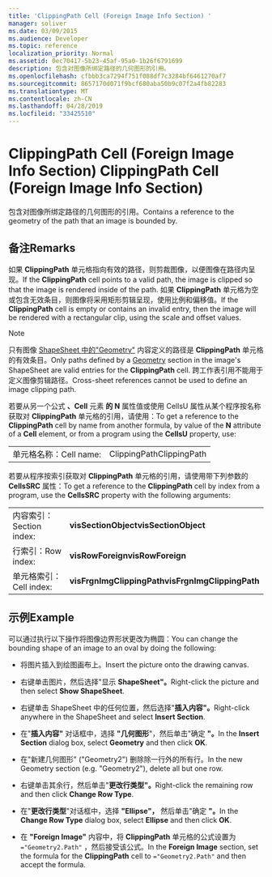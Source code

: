 ```yaml
---
title: 'ClippingPath Cell (Foreign Image Info Section) '
manager: soliver
ms.date: 03/09/2015
ms.audience: Developer
ms.topic: reference
localization_priority: Normal
ms.assetid: 0ec70417-5b23-45af-95a0-1b26f6791699
description: 包含对图像所绑定路径的几何图形的引用。
ms.openlocfilehash: cfbbb3ca7294f751f088df7c3284bf6461270af7
ms.sourcegitcommit: 8657170d071f9bcf680aba50b9c07f2a4fb82283
ms.translationtype: MT
ms.contentlocale: zh-CN
ms.lasthandoff: 04/28/2019
ms.locfileid: "33425510"
---
```

# <a name="clippingpath-cell-foreign-image-info-section"></a><span data-ttu-id="79f06-103">ClippingPath Cell (Foreign Image Info Section) </span><span class="sxs-lookup"><span data-stu-id="79f06-103">ClippingPath Cell (Foreign Image Info Section)</span></span>

<span data-ttu-id="79f06-104">包含对图像所绑定路径的几何图形的引用。</span><span class="sxs-lookup"><span data-stu-id="79f06-104">Contains a reference to the geometry of the path that an image is bounded by.</span></span> 
  
## <a name="remarks"></a><span data-ttu-id="79f06-105">备注</span><span class="sxs-lookup"><span data-stu-id="79f06-105">Remarks</span></span>

<span data-ttu-id="79f06-106">如果 **ClippingPath** 单元格指向有效的路径，则剪裁图像，以便图像在路径内呈现。</span><span class="sxs-lookup"><span data-stu-id="79f06-106">If the **ClippingPath** cell points to a valid path, the image is clipped so that the image is rendered inside of the path.</span></span> <span data-ttu-id="79f06-107">如果 **ClippingPath** 单元格为空或包含无效条目，则图像将采用矩形剪辑呈现，使用比例和偏移值。</span><span class="sxs-lookup"><span data-stu-id="79f06-107">If the **ClippingPath** cell is empty or contains an invalid entry, then the image will be rendered with a rectangular clip, using the scale and offset values.</span></span> 
  
> [!NOTE]
> <span data-ttu-id="79f06-108">只有图像 [ShapeSheet 中的"Geometry"](geometry-section.md) 内容定义的路径是 **ClippingPath** 单元格的有效条目。</span><span class="sxs-lookup"><span data-stu-id="79f06-108">Only paths defined by a [Geometry](geometry-section.md) section in the image's ShapeSheet are valid entries for the **ClippingPath** cell.</span></span> <span data-ttu-id="79f06-109">跨工作表引用不能用于定义图像剪辑路径。</span><span class="sxs-lookup"><span data-stu-id="79f06-109">Cross-sheet references cannot be used to define an image clipping path.</span></span> 
  
<span data-ttu-id="79f06-110">若要从另一个公式 **、Cell** 元素 **的 N** 属性值或使用 CellsU 属性从某个程序按名称获取对 **ClippingPath** 单元格的引用，请使用：</span><span class="sxs-lookup"><span data-stu-id="79f06-110">To get a reference to the **ClippingPath** cell by name from another formula, by value of the **N** attribute of a **Cell** element, or from a program using the **CellsU** property, use:</span></span> 
  
|||
|:-----|:-----|
| <span data-ttu-id="79f06-111">单元格名称：</span><span class="sxs-lookup"><span data-stu-id="79f06-111">Cell name:</span></span>  <br/> | <span data-ttu-id="79f06-112">ClippingPath</span><span class="sxs-lookup"><span data-stu-id="79f06-112">ClippingPath</span></span>  <br/> |
   
<span data-ttu-id="79f06-113">若要从程序按索引获取对 **ClippingPath** 单元格的引用，请使用带下列参数的 **CellsSRC** 属性：</span><span class="sxs-lookup"><span data-stu-id="79f06-113">To get a reference to the **ClippingPath** cell by index from a program, use the **CellsSRC** property with the following arguments:</span></span> 
  
|||
|:-----|:-----|
| <span data-ttu-id="79f06-114">内容索引：</span><span class="sxs-lookup"><span data-stu-id="79f06-114">Section index:</span></span>  <br/> |<span data-ttu-id="79f06-115">**visSectionObject**</span><span class="sxs-lookup"><span data-stu-id="79f06-115">**visSectionObject**</span></span> <br/> |
| <span data-ttu-id="79f06-116">行索引：</span><span class="sxs-lookup"><span data-stu-id="79f06-116">Row index:</span></span>  <br/> |<span data-ttu-id="79f06-117">**visRowForeign**</span><span class="sxs-lookup"><span data-stu-id="79f06-117">**visRowForeign**</span></span> <br/> |
| <span data-ttu-id="79f06-118">单元格索引：</span><span class="sxs-lookup"><span data-stu-id="79f06-118">Cell index:</span></span>  <br/> |<span data-ttu-id="79f06-119">**visFrgnImgClippingPath**</span><span class="sxs-lookup"><span data-stu-id="79f06-119">**visFrgnImgClippingPath**</span></span> <br/> |
   
## <a name="example"></a><span data-ttu-id="79f06-120">示例</span><span class="sxs-lookup"><span data-stu-id="79f06-120">Example</span></span>

<span data-ttu-id="79f06-121">可以通过执行以下操作将图像边界形状更改为椭圆：</span><span class="sxs-lookup"><span data-stu-id="79f06-121">You can change the bounding shape of an image to an oval by doing the following:</span></span>
  
- <span data-ttu-id="79f06-122">将图片插入到绘图画布上。</span><span class="sxs-lookup"><span data-stu-id="79f06-122">Insert the picture onto the drawing canvas.</span></span>
    
- <span data-ttu-id="79f06-123">右键单击图片，然后选择"显示 **ShapeSheet"。**</span><span class="sxs-lookup"><span data-stu-id="79f06-123">Right-click the picture and then select **Show ShapeSheet**.</span></span>
    
- <span data-ttu-id="79f06-124">右键单击 ShapeSheet 中的任何位置，然后选择"**插入内容"。**</span><span class="sxs-lookup"><span data-stu-id="79f06-124">Right-click anywhere in the ShapeSheet and select **Insert Section**.</span></span>
    
- <span data-ttu-id="79f06-125">在"**插入内容"** 对话框中，选择 **"几何图形**"，然后单击"确定 **"。**</span><span class="sxs-lookup"><span data-stu-id="79f06-125">In the **Insert Section** dialog box, select **Geometry** and then click **OK**.</span></span>
    
- <span data-ttu-id="79f06-126">在"新建几何图形" ("Geometry2") 删除除一行外的所有行。</span><span class="sxs-lookup"><span data-stu-id="79f06-126">In the new Geometry section (e.g. "Geometry2"), delete all but one row.</span></span>
    
- <span data-ttu-id="79f06-127">右键单击其余行，然后单击"**更改行类型"。**</span><span class="sxs-lookup"><span data-stu-id="79f06-127">Right-click the remaining row and then click **Change Row Type**.</span></span>
    
- <span data-ttu-id="79f06-128">在"**更改行类型**"对话框中，选择 **"Ellipse"，** 然后单击"确定 **"。**</span><span class="sxs-lookup"><span data-stu-id="79f06-128">In the **Change Row Type** dialog box, select **Ellipse** and then click **OK**.</span></span>
    
- <span data-ttu-id="79f06-129">在 **"Foreign Image"** 内容中，将 **ClippingPath** 单元格的公式设置为  `="Geometry2.Path"` ，然后接受该公式。</span><span class="sxs-lookup"><span data-stu-id="79f06-129">In the **Foreign Image** section, set the formula for the **ClippingPath** cell to  `="Geometry2.Path"` and then accept the formula.</span></span> 
    

